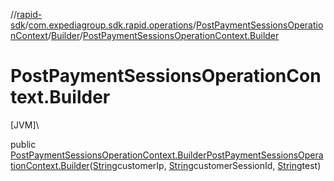 //[rapid-sdk](../../../../index.md)/[com.expediagroup.sdk.rapid.operations](../../index.md)/[PostPaymentSessionsOperationContext](../index.md)/[Builder](index.md)/[PostPaymentSessionsOperationContext.Builder](-post-payment-sessions-operation-context.-builder.md)

# PostPaymentSessionsOperationContext.Builder

[JVM]\

public [PostPaymentSessionsOperationContext.Builder](index.md)[PostPaymentSessionsOperationContext.Builder](-post-payment-sessions-operation-context.-builder.md)([String](https://docs.oracle.com/javase/8/docs/api/java/lang/String.html)customerIp, [String](https://docs.oracle.com/javase/8/docs/api/java/lang/String.html)customerSessionId, [String](https://docs.oracle.com/javase/8/docs/api/java/lang/String.html)test)
